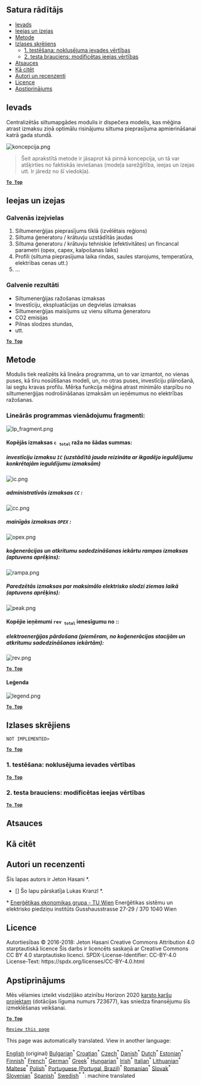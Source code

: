 <h2> Satura rādītājs </h2><ul><li> <a href="#introduction">Ievads</a> </li><li> <a href="#inputs-and-outputs">Ieejas un izejas</a> </li><li> <a href="#method">Metode</a> </li><li> <a href="#sample-run">Izlases skrējiens</a> <ul><li> <a href="#test-run-1-default-input-values">1. testēšana: noklusējuma ievades vērtības</a> </li><li> <a href="#test-run-2-modified-input-values">2. testa brauciens: modificētas ieejas vērtības</a> </li></ul></li><li> <a href="#references">Atsauces</a> </li><li> <a href="#how-to-cite">Kā citēt</a> </li><li> <a href="#authors-and-reviewers">Autori un recenzenti</a> </li><li> <a href="#license">Licence</a> </li><li> <a href="#acknowledgement">Apstiprinājums</a> </li></ul><h2> Ievads </h2><p> Centralizētās siltumapgādes modulis ir dispečera modelis, kas mēģina atrast izmaksu ziņā optimālu risinājumu siltuma pieprasījuma apmierināšanai katrā gada stundā. </p><p><img alt="koncepcija.png" src="https://github.com/HotMaps/hotmaps_wiki/blob/master/Images/dh_supply/concept.png"/></p><blockquote><p> Šeit aprakstītā metode ir jāsaprot kā pirmā koncepcija, un tā var atšķirties no faktiskās ieviešanas (modeļa sarežģītība, ieejas un izejas utt. Ir jāredz no šī viedokļa). </p></blockquote><p><ins> <code><strong><a href="#table-of-contents">To Top</a></strong></code> </ins> </p><h2> Ieejas un izejas </h2><h3> Galvenās izejvielas </h3><ol><li> Siltumenerģijas pieprasījums tīklā (izvēlētais reģions) </li><li> Siltuma ģeneratoru / krātuvju uzstādītās jaudas </li><li> Siltuma ģeneratoru / krātuvju tehniskie (efektivitātes) un fincancal parametri (opex, capex, kalpošanas laiks) </li><li> Profili (siltuma pieprasījuma laika rindas, saules starojums, temperatūra, elektrības cenas utt.) </li><li> ... </li></ol><h3> Galvenie rezultāti </h3><ul><li> Siltumenerģijas ražošanas izmaksas </li><li> Investīciju, ekspluatācijas un degvielas izmaksas </li><li> Siltumenerģijas maisījums uz vienu siltuma ģeneratoru </li><li> CO2 emisijas </li><li> Pilnas slodzes stundas, </li><li> utt. </li></ul><p><ins> <code><strong><a href="#table-of-contents">To Top</a></strong></code> </ins> </p><h2> Metode </h2><p> Modulis tiek realizēts kā lineāra programma, un to var izmantot, no vienas puses, kā tīru nosūtīšanas modeli, un, no otras puses, investīciju plānošanā, lai segtu kravas profilu. Mērķa funkcija mēģina atrast minimālo starpību no siltumenerģijas nodrošināšanas izmaksām un ieņēmumus no elektrības ražošanas. </p><h3> Lineārās programmas vienādojumu fragmenti: </h3><p><img alt="lp_fragment.png" src="https://github.com/HotMaps/hotmaps_wiki/blob/master/Images/dh_supply/lp_fragment.png"/></p><h4> Kopējās izmaksas <code>c <sub>total</sub></code> raža no šādas summas: </h4><h5> investīciju izmaksu <code>IC</code> (uzstādītā jauda reizināta ar ikgadējo ieguldījumu konkrētajām ieguldījumu izmaksām) </h5><p><img alt="ic.png" src="https://github.com/HotMaps/hotmaps_wiki/blob/master/Images/dh_supply/ic.png"/></p><h5> administratīvās izmaksas <code>CC</code> : </h5><p><img alt="cc.png" src="https://github.com/HotMaps/hotmaps_wiki/blob/master/Images/dh_supply/cc.png"/></p><h5> mainīgās izmaksas <code>OPEX</code> : </h5><p><img alt="opex.png" src="https://github.com/HotMaps/hotmaps_wiki/blob/master/Images/dh_supply/opex.png"/></p><h5> koģenerācijas un atkritumu sadedzināšanas iekārtu rampas izmaksas (aptuvens aprēķins): </h5><p><img alt="rampa.png" src="https://github.com/HotMaps/hotmaps_wiki/blob/master/Images/dh_supply/ramp.png"/></p><h5> Paredzētās izmaksas par maksimālo elektrisko slodzi ziemas laikā (aptuvens aprēķins): </h5><p><img alt="peak.png" src="https://github.com/HotMaps/hotmaps_wiki/blob/master/Images/dh_supply/peak.png"/></p><h4> Kopējie ieņēmumi <code>rev <sub>total</sub></code> ienesīgumu no :: </h4><h5> elektroenerģijas pārdošana (piemēram, no koģenerācijas stacijām un atkritumu sadedzināšanas iekārtām): </h5><p><img alt="rev.png" src="https://github.com/HotMaps/hotmaps_wiki/blob/master/Images/dh_supply/rev.png"/></p><p><ins> <code><strong><a href="#table-of-contents">To Top</a></strong></code> </ins> </p><h4> Leģenda </h4><p><img alt="legend.png" src="https://github.com/HotMaps/hotmaps_wiki/blob/master/Images/dh_supply/legend.png"/></p><p><ins> <code><strong><a href="#table-of-contents">To Top</a></strong></code> </ins> </p><h2> Izlases skrējiens </h2><p> <code>NOT IMPLEMENTED&gt;</code> </p> <p><ins> <code><strong><a href="#table-of-contents">To Top</a></strong></code> </ins> </p><h3> 1. testēšana: noklusējuma ievades vērtības </h3><p><ins> <code><strong><a href="#table-of-contents">To Top</a></strong></code> </ins> </p><h3> 2. testa brauciens: modificētas ieejas vērtības </h3><p><ins> <code><strong><a href="#table-of-contents">To Top</a></strong></code> </ins> </p><h2> Atsauces </h2><h2> Kā citēt </h2><h2> Autori un recenzenti </h2><p> Šīs lapas autors ir Jeton Hasani *. </p><ul><li> [] Šo lapu pārskatīja Lukas Kranzl *. </li></ul><p> * <a href="https://eeg.tuwien.ac.at/">Enerģētikas ekonomikas grupa - TU Wien</a> Enerģētikas sistēmu un elektrisko piedziņu institūts Gusshausstrasse 27-29 / 370 1040 Wien </p><h2> Licence </h2><p> Autortiesības © 2016-2018: Jeton Hasani Creative Commons Attribution 4.0 starptautiskā licence Šis darbs ir licencēts saskaņā ar Creative Commons CC BY 4.0 starptautisko licenci. SPDX-License-Identifier: CC-BY-4.0 License-Text: https://spdx.org/licenses/CC-BY-4.0.html </p><h2> Apstiprinājums </h2><p> Mēs vēlamies izteikt visdziļāko atzinību Horizon 2020 <a href="https://www.hotmaps-project.eu">karsto karšu projektam</a> (dotācijas līguma numurs 723677), kas sniedza finansējumu šīs izmeklēšanas veikšanai. </p><p><ins> <code><strong><a href="#table-of-contents">To Top</a></strong></code> </ins> </p><p> <code><a href="https://github.com/HotMaps/hotmaps_wiki/wiki/CM_DH_supply/_edit">Review this page</a></code> </p>

This page was automatically translated. View in another language:

[English](en-CM-District-heating-supply-dispatch) (original) [Bulgarian](bg-CM-District-heating-supply-dispatch)<sup>\*</sup> [Croatian](hr-CM-District-heating-supply-dispatch)<sup>\*</sup> [Czech](cs-CM-District-heating-supply-dispatch)<sup>\*</sup> [Danish](da-CM-District-heating-supply-dispatch)<sup>\*</sup> [Dutch](nl-CM-District-heating-supply-dispatch)<sup>\*</sup> [Estonian](et-CM-District-heating-supply-dispatch)<sup>\*</sup> [Finnish](fi-CM-District-heating-supply-dispatch)<sup>\*</sup> [French](fr-CM-District-heating-supply-dispatch)<sup>\*</sup> [German](de-CM-District-heating-supply-dispatch)<sup>\*</sup> [Greek](el-CM-District-heating-supply-dispatch)<sup>\*</sup> [Hungarian](hu-CM-District-heating-supply-dispatch)<sup>\*</sup> [Irish](ga-CM-District-heating-supply-dispatch)<sup>\*</sup> [Italian](it-CM-District-heating-supply-dispatch)<sup>\*</sup>  [Lithuanian](lt-CM-District-heating-supply-dispatch)<sup>\*</sup> [Maltese](mt-CM-District-heating-supply-dispatch)<sup>\*</sup> [Polish](pl-CM-District-heating-supply-dispatch)<sup>\*</sup> [Portuguese (Portugal, Brazil)](pt-CM-District-heating-supply-dispatch)<sup>\*</sup> [Romanian](ro-CM-District-heating-supply-dispatch)<sup>\*</sup> [Slovak](sk-CM-District-heating-supply-dispatch)<sup>\*</sup> [Slovenian](sl-CM-District-heating-supply-dispatch)<sup>\*</sup> [Spanish](es-CM-District-heating-supply-dispatch)<sup>\*</sup> [Swedish](sv-CM-District-heating-supply-dispatch)<sup>\*</sup>
<sup>\*</sup>: machine translated
